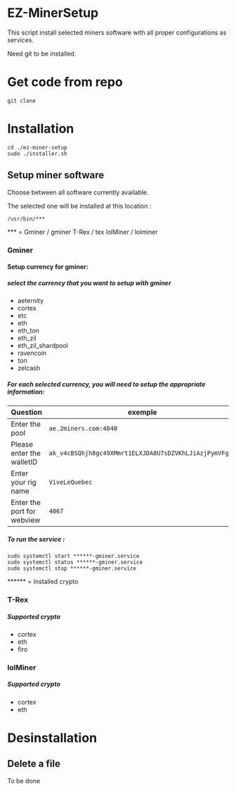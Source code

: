 # EZ-MinerSetup

This script install selected miners software with all proper configurations as services.


Need git to be installed.

# Get code from repo
    git clone 

# Installation

    cd ./ez-miner-setup
    sudo ./installer.sh

## Setup miner software

Choose between all software currently available. 

The selected one will be installed at this location :

    /usr/bin/***  
  *** =
   Gminer / gminer
   T-Rex  /  tex
   lolMiner / lolminer
   
### Gminer
#### Setup currency for gminer:
##### select the currency that you want to setup with gminer
 - aeternity 
 - cortex
 - etc 
 - eth
 - eth_ton
 - eth_zil
 - eth_zil_shardpool
 - ravencoin
 - ton
 - zelcash

##### For each selected currency, you will need to setup the appropriate information:
	
| Question | exemple|
|--|--|
| Enter the pool | `ae.2miners.com:4040` |
| Please enter the walletID |  `ak_v4cBSQhjh8gc49XMmrt1ELXJDA8U7sDZVKhLJiAzjPymVFgFQ` |
| Enter your rig name| `ViveLeQuebec` |
| Enter the port for webview| `4067` |
##### To run the service : 

`sudo systemctl start ******-gminer.service`<br>`sudo systemctl status ******-gminer.service`<br>`sudo systemctl stop ******-gminer.service`

****** = Installed crypto

### T-Rex
##### Supported crypto

 - cortex 
 - eth 
 - firo

### lolMiner
##### Supported crypto

 - cortex 
 - eth

# Desinstallation

## Delete a file

To be done
